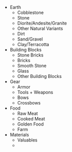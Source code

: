 - Earth
	- Cobblestone
	- Stone
	- Diorite/Andesite/Granite
	- Other Natural Variants
	- Dirt
	- Sand/Gravel
	- Clay/Terracotta
- Building Blocks
	- Stone Bricks
	- Bricks
	- Smooth Stone
	- Glass
	- Other Building Blocks
- Gear
	- Armor
	- Tools + Weapons
	- Bows
	- Crossbows
- Food
	- Raw Meat
	- Cooked Meat
	- Golden Food
	- Farm
- Materials
	- Valuables
	- 